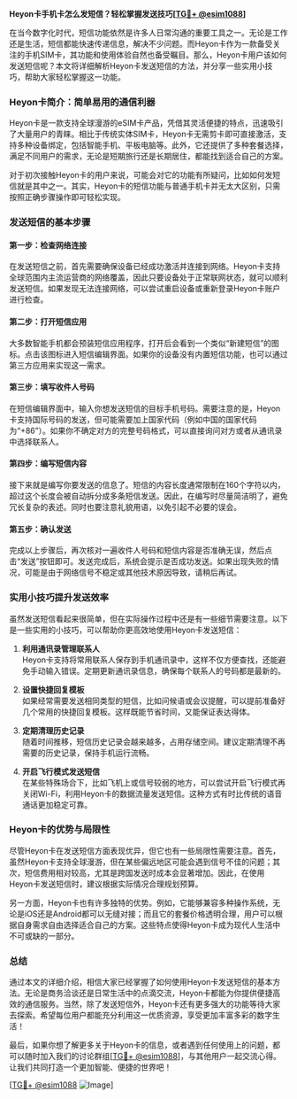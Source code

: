 **Heyon卡手机卡怎么发短信？轻松掌握发送技巧[[TG💪+ @esim1088](https://t.me/s/esim1088)]**

在当今数字化时代，短信功能依然是许多人日常沟通的重要工具之一。无论是工作还是生活，短信都能快速传递信息，解决不少问题。而Heyon卡作为一款备受关注的手机SIM卡，其功能和使用体验自然也备受瞩目。那么，Heyon卡用户该如何发送短信呢？本文将详细解析Heyon卡发送短信的方法，并分享一些实用小技巧，帮助大家轻松掌握这一功能。

### Heyon卡简介：简单易用的通信利器

Heyon卡是一款支持全球漫游的eSIM卡产品，凭借其灵活便捷的特点，迅速吸引了大量用户的青睐。相比于传统实体SIM卡，Heyon卡无需剪卡即可直接激活，支持多种设备绑定，包括智能手机、平板电脑等。此外，它还提供了多种套餐选择，满足不同用户的需求，无论是短期旅行还是长期居住，都能找到适合自己的方案。

对于初次接触Heyon卡的用户来说，可能会对它的功能有所疑问，比如如何发短信就是其中之一。其实，Heyon卡的短信功能与普通手机卡并无太大区别，只需按照正确步骤操作即可轻松实现。

### 发送短信的基本步骤

#### 第一步：检查网络连接
在发送短信之前，首先需要确保设备已经成功激活并连接到网络。Heyon卡支持全球范围内主流运营商的网络覆盖，因此只要设备处于正常联网状态，就可以顺利发送短信。如果发现无法连接网络，可以尝试重启设备或重新登录Heyon卡账户进行检查。

#### 第二步：打开短信应用
大多数智能手机都会预装短信应用程序，打开后会看到一个类似“新建短信”的图标。点击该图标进入短信编辑界面。如果你的设备没有内置短信功能，也可以通过第三方应用来实现这一需求。

#### 第三步：填写收件人号码
在短信编辑界面中，输入你想发送短信的目标手机号码。需要注意的是，Heyon卡支持国际号码的发送，但可能需要加上国家代码（例如中国的国家代码为“+86”）。如果你不确定对方的完整号码格式，可以直接询问对方或者从通讯录中选择联系人。

#### 第四步：编写短信内容
接下来就是编写你要发送的信息了。短信的内容长度通常限制在160个字符以内，超过这个长度会被自动拆分成多条短信发送。因此，在编写时尽量简洁明了，避免冗长复杂的表述。同时也要注意礼貌用语，以免引起不必要的误会。

#### 第五步：确认发送
完成以上步骤后，再次核对一遍收件人号码和短信内容是否准确无误，然后点击“发送”按钮即可。发送完成后，系统会提示是否成功发送。如果出现失败的情况，可能是由于网络信号不稳定或其他技术原因导致，请稍后再试。

### 实用小技巧提升发送效率

虽然发送短信看起来很简单，但在实际操作过程中还是有一些细节需要注意。以下是一些实用的小技巧，可以帮助你更高效地使用Heyon卡发送短信：

1. **利用通讯录管理联系人**  
   Heyon卡支持将常用联系人保存到手机通讯录中，这样不仅方便查找，还能避免手动输入错误。定期更新通讯录信息，确保每个联系人的号码都是最新的。

2. **设置快捷回复模板**  
   如果经常需要发送相同类型的短信，比如问候语或会议提醒，可以提前准备好几个常用的快捷回复模板。这样既能节省时间，又能保证表达得体。

3. **定期清理历史记录**  
   随着时间推移，短信历史记录会越来越多，占用存储空间。建议定期清理不再需要的历史记录，保持手机运行流畅。

4. **开启飞行模式发送短信**  
   在某些特殊场合下，比如飞机上或信号较弱的地方，可以尝试开启飞行模式再关闭Wi-Fi，利用Heyon卡的数据流量发送短信。这种方式有时比传统的语音通话更加稳定可靠。

### Heyon卡的优势与局限性

尽管Heyon卡在发送短信方面表现优异，但它也有一些局限性需要注意。首先，虽然Heyon卡支持全球漫游，但在某些偏远地区可能会遇到信号不佳的问题；其次，短信费用相对较高，尤其是跨国发送时成本会显著增加。因此，在使用Heyon卡发送短信时，建议根据实际情况合理规划预算。

另一方面，Heyon卡也有许多独特的优势。例如，它能够兼容多种操作系统，无论是iOS还是Android都可以无缝对接；而且它的套餐价格透明合理，用户可以根据自身需求自由选择适合自己的方案。这些特点使得Heyon卡成为现代人生活中不可或缺的一部分。

### 总结

通过本文的详细介绍，相信大家已经掌握了如何使用Heyon卡发送短信的基本方法。无论是商务洽谈还是日常生活中的点滴交流，Heyon卡都能为你提供便捷高效的通信服务。当然，除了发送短信外，Heyon卡还有更多强大的功能等待大家去探索。希望每位用户都能充分利用这一优质资源，享受更加丰富多彩的数字生活！

最后，如果你想了解更多关于Heyon卡的信息，或者遇到任何使用上的问题，都可以随时加入我们的讨论群组[[TG💪+ @esim1088](https://t.me/s/esim1088)]，与其他用户一起交流心得。让我们共同打造一个更加智能、便捷的世界吧！

[[TG💪+ @esim1088](https://t.me/s/esim1088) ![Image](https://i.postimg.cc/4NQfJmqS/Snipaste-2025-05-13-00-14-12.png)]